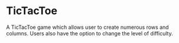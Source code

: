 # TicTacToe
A TicTacToe game which allows user to create numerous rows and columns. Users also have the option to change the level of difficulty. 
